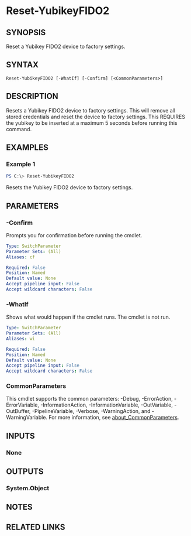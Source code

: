 ﻿---
external help file: powershellYK.dll-Help.xml
Module Name: powershellYK
online version:
schema: 2.0.0
---

# Reset-YubikeyFIDO2

## SYNOPSIS
Reset a Yubikey FIDO2 device to factory settings.

## SYNTAX

```
Reset-YubikeyFIDO2 [-WhatIf] [-Confirm] [<CommonParameters>]
```

## DESCRIPTION
Resets a Yubikey FIDO2 device to factory settings. This will remove all stored credentials and reset the device to factory settings.
This REQUIRES the yubikey to be inserted at a maximum 5 seconds before running this command.

## EXAMPLES

### Example 1
```powershell
PS C:\> Reset-YubikeyFIDO2
```

Resets the Yubikey FIDO2 device to factory settings.

## PARAMETERS

### -Confirm
Prompts you for confirmation before running the cmdlet.

```yaml
Type: SwitchParameter
Parameter Sets: (All)
Aliases: cf

Required: False
Position: Named
Default value: None
Accept pipeline input: False
Accept wildcard characters: False
```

### -WhatIf
Shows what would happen if the cmdlet runs. The cmdlet is not run.

```yaml
Type: SwitchParameter
Parameter Sets: (All)
Aliases: wi

Required: False
Position: Named
Default value: None
Accept pipeline input: False
Accept wildcard characters: False
```

### CommonParameters
This cmdlet supports the common parameters: -Debug, -ErrorAction, -ErrorVariable, -InformationAction, -InformationVariable, -OutVariable, -OutBuffer, -PipelineVariable, -Verbose, -WarningAction, and -WarningVariable. For more information, see [about_CommonParameters](http://go.microsoft.com/fwlink/?LinkID=113216).

## INPUTS

### None

## OUTPUTS

### System.Object
## NOTES

## RELATED LINKS
